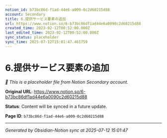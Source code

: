 ```yaml
---
notion_id: b73bc86d-f1ad-44e6-a009-0c2d60215d88
account: Secondary
title: 6.提供サービス要素の追加
url: https://www.notion.so/6-b73bc86df1ad44e6a0090c2d60215d88
created_time: 2023-02-12T00:52:00.000Z
last_edited_time: 2023-02-12T00:52:00.000Z
sync_status: placeholder
sync_time: 2025-07-12T15:01:47.461759
---
```


# 6.提供サービス要素の追加

*🔄 This is a placeholder file from Notion Secondary account.*

**Original URL**: https://www.notion.so/6-b73bc86df1ad44e6a0090c2d60215d88

**Status**: Content will be synced in a future update.

**Page ID**: `b73bc86d-f1ad-44e6-a009-0c2d60215d88`

---

*Generated by Obsidian-Notion sync at 2025-07-12 15:01:47*
